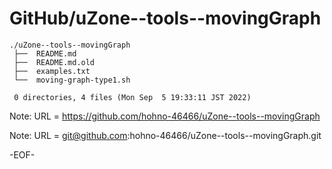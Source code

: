 # GitHub/uZone--tools--movingGraph

    ./uZone--tools--movingGraph
     ├──  README.md
     ├──  README.md.old
     ├──  examples.txt
     └──  moving-graph-type1.sh
     
     0 directories, 4 files (Mon Sep  5 19:33:11 JST 2022)


Note: URL = https://github.com/hohno-46466/uZone--tools--movingGraph

Note: URL = git@github.com:hohno-46466/uZone--tools--movingGraph.git

-EOF-
